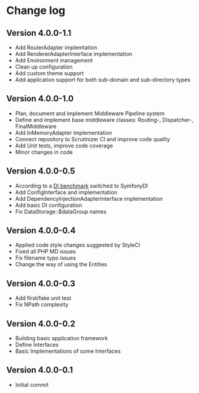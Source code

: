 Change log
==========

Version 4.0.0-1.1
-----------------
* Add RouterAdapter implemtation
* Add RendererAdapterInterface implementation
* Add Environment management
* Clean up configuration
* Add custom theme support
* Add application support for both sub-domain and sub-directory types

Version 4.0.0-1.0
-----------------
* Plan, document and implement Middleware Pipeline system
* Define and implement base middleware classes: Routing-, Dispatcher-, FinalMiddleware
* Add InMemoryAdapter implementation
* Connect repository to Scrutinizer CI and improve code quality
* Add Unit tests, improve code coverage
* Minor changes in code

Version 4.0.0-0.5
-----------------
* According to a [DI benchmark](https://github.com/TomBZombie/php-dependency-injection-benchmarks) switched to SymfonyDI
* Add ConfigInterface and implementation
* Add DependencyInjectionAdapterInterface implementation
* Add basic DI configuration
* Fix DataStorage::$dataGroup names

Version 4.0.0-0.4
-----------------
* Applied code style changes suggested by StyleCI
* Fixed all PHP MD issues
* Fix filename typo issues
* Change the way of using the Entities

Version 4.0.0-0.3
-----------------
* Add first/fake unit test
* Fix NPath complexity

Version 4.0.0-0.2
-----------------
* Building basic application framework
* Define Interfaces
* Basic Implementations of some Interfaces

Version 4.0.0-0.1
-----------------
* Initial commit

